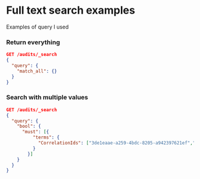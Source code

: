# Full text search examples

Examples of query I used


### Return everything

```json
GET /audits/_search
{
  "query": {
    "match_all": {}
  }
}

```

### Search with multiple values

```json
GET /audits/_search
{
  "query": {
    "bool": {
      "must": [{ 
          "terms": {
            "CorrelationIds": ["3de1eaae-a259-4bdc-8205-a942397621ef","dbb44cbd-64c9-4764-8b8f-a0d31604fb64"]
          }
        }]
    }
  }
}
```

